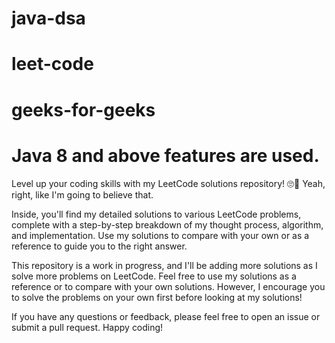 # java-dsa 
# leet-code 
# geeks-for-geeks

# Java 8 and above features are used.

Level up your coding skills with my LeetCode solutions repository! 
🙄🤔 Yeah, right, like I'm going to believe that.

Inside, you'll find my detailed solutions to various LeetCode problems, complete with a step-by-step breakdown of my thought process, algorithm, and implementation. Use my solutions to compare with your own or as a reference to guide you to the right answer.

This repository is a work in progress, and I'll be adding more solutions as I solve more problems on LeetCode. Feel free to use my solutions as a reference or to compare with your own solutions. However, I encourage you to solve the problems on your own first before looking at my solutions!

If you have any questions or feedback, please feel free to open an issue or submit a pull request. Happy coding!
